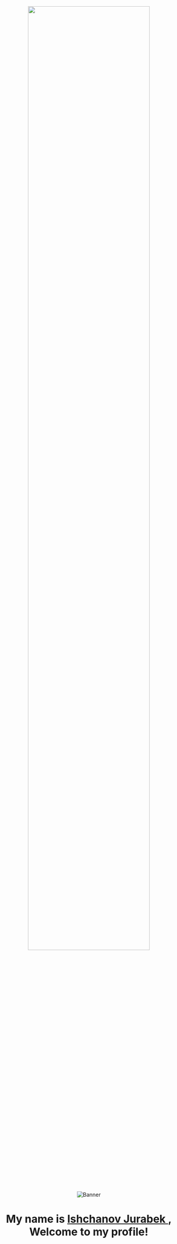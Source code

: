 <div align="center">
<img src="https://readme-typing-svg.demolab.com?font=Inconsolata&weight=500&size=50&duration=4000&pause=300&color=A7A459&center=true&vCenter=true&multiline=true&repeat=false&random=false&width=1300&height=140&lines=Hello!;You+have+com+to+GIT+ZeQipe%E2%9C%A9" width="80%" />
</div>
<p align="center">
<img src="https://pa1.narvii.com/6900/37d4565180595f86c15cef64b9218feb72761057r1-540-304_hq.gif" alt="Banner">
</p>

<h1 align="center";
  font-size=15px>
  My name is <a href="https://github.com/ZeQipe"> Ishchanov Jurabek </a>, <br/>Welcome to my profile!
</h1>
<h1 align="center"></h1>
